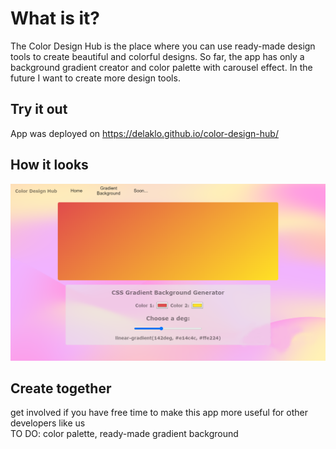 # What is it?
The Color Design Hub is the place where you can use ready-made design tools to create beautiful and colorful designs.
So far, the app has only a background gradient creator and color palette with carousel effect. In the future I want to create more design tools.

## Try it out
 App was deployed on https://delaklo.github.io/color-design-hub/
<br />

## How it looks
![Background gradient](./screenshots/promo.png)

## Create together
get involved if you have free time to make this app more useful for other developers like us
<br />
TO DO: color palette, ready-made gradient background